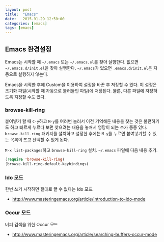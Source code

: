 ```yaml
---
layout: post
title:  "Emacs"
date:   2015-01-29 12:50:00
categories: [emacs]
tags: [emacs]
---
```


## Emacs 환경설정

Emacs는 시작할 때 `~/.emacs` 또는 `~/.emacs.el`를 찾아 실행한다. 없으면 `~/.emacs.d/init.el`을 찾아 실행한다. `~/.emacs`가 있으면 `.emacs.d/init.el`은 자동으로 실행하지 않는다.

Emacs을 시작한 후에 Custom을 이용하여 설정을 바꾼 후 저장할 수 있다. 이 설정은 초기화 파일(시작할 때 자동으로 불러들인 파일)에 저장된다. 물론, 다른 파일에 저장하도록 지정할 수도 있다.

### browse-kill-ring

붙여넣기 할 때 `C-y`하고 `M-y`를 여러번 눌러서 이전 기억해둔 내용을 찾는 것은 불편하기도 하고 빠르게 누르다 보면 
찾으려는 내용을 놓쳐서 엉망이 되는 수가 종종 있다. `browse-kill-ring` 패키지를 설치하고 설정한 후에는 
`M-y`를 누르면 붙여넣기할 수 있는 목록이 뜨고 선택할 수 있게 된다.

`M-x list-packages`하고 `browse-kill-ring` 설치. `~/.emacs` 파일에 다음 내용 추가.

```lisp
(require 'browse-kill-ring)
(browse-kill-ring-default-keybindings)
```

### Ido 모드

한번 쓰기 시작하면 절대로 끌 수 없다는 Ido 모드.

- http://www.masteringemacs.org/article/introduction-to-ido-mode

### Occur 모드

버퍼 검색을 위한 Occur 모드

- http://www.masteringemacs.org/article/searching-buffers-occur-mode
